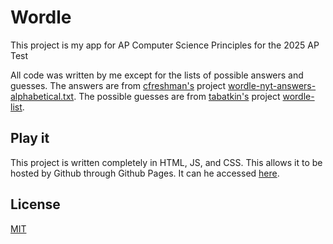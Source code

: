 # Wordle

This project is my app for AP Computer Science Principles for the 2025 AP Test

All code was written by me except for the lists of possible answers and guesses. The answers are from [cfreshman's](https://github.com/cfreshman) project [wordle-nyt-answers-alphabetical.txt](https://gist.github.com/cfreshman/a7b776506c73284511034e63af1017ee). The possible guesses are from [tabatkin's](https://github.com/tabatkins) project [wordle-list](https://github.com/tabatkins/wordle-list).

## Play it

This project is written completely in HTML, JS, and CSS. This allows it to be hosted by Github through Github Pages. It can he accessed [here](https://nevensherer.github.io/Wordle/).

## License

[MIT](https://choosealicense.com/licenses/mit/)